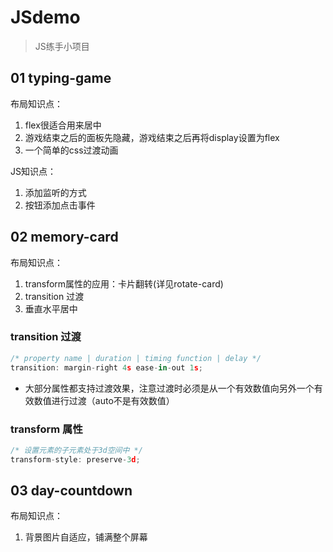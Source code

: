 # JSdemo
> JS练手小项目

## 01 typing-game
布局知识点：
1. flex很适合用来居中
2. 游戏结束之后的面板先隐藏，游戏结束之后再将display设置为flex
3. 一个简单的css过渡动画

JS知识点：
1. 添加监听的方式
2. 按钮添加点击事件

## 02 memory-card
布局知识点：
1. transform属性的应用：卡片翻转(详见rotate-card)
2. transition 过渡
3. 垂直水平居中

### transition 过渡
```js
/* property name | duration | timing function | delay */
transition: margin-right 4s ease-in-out 1s;
```
* 大部分属性都支持过渡效果，注意过渡时必须是从一个有效数值向另外一个有效数值进行过渡（auto不是有效数值）

### transform 属性
```js
/* 设置元素的子元素处于3d空间中 */
transform-style: preserve-3d;
```

## 03 day-countdown
布局知识点：
1. 背景图片自适应，铺满整个屏幕